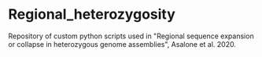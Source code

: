 # Regional_heterozygosity
Repository of custom python scripts used in "Regional sequence expansion or collapse in heterozygous genome assemblies", Asalone et al. 2020.
